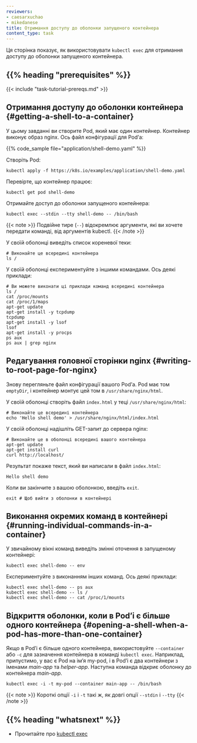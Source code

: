 ```yaml
---
reviewers:
- caesarxuchao
- mikedanese
title: Отримання доступу до оболонки запущеного контейнера
content_type: task
---
```


<!-- overview -->

Ця сторінка показує, як використовувати `kubectl exec` для отримання доступу до оболонки запущеного контейнера.

## {{% heading "prerequisites" %}}

{{< include "task-tutorial-prereqs.md" >}}

<!-- steps -->

## Отримання доступу до оболонки контейнера {#getting-a-shell-to-a-container}

У цьому завданні ви створите Pod, який має один контейнер. Контейнер виконує образ nginx. Ось файл конфігурації для Podʼа:

{{% code_sample file="application/shell-demo.yaml" %}}

Створіть Pod:

```shell
kubectl apply -f https://k8s.io/examples/application/shell-demo.yaml
```

Перевірте, що контейнер працює:

```shell
kubectl get pod shell-demo
```

Отримайте доступ до оболонки запущеного контейнера:

```shell
kubectl exec --stdin --tty shell-demo -- /bin/bash
```

{{< note >}}
Подвійне тире (`--`) відокремлює аргументи, які ви хочете передати команді, від аргументів kubectl.
{{< /note >}}

У своїй оболонці виведіть список кореневої теки:

```shell
# Виконайте це всередині контейнера
ls /
```

У своїй оболонці експериментуйте з іншими командами. Ось деякі приклади:

```shell
# Ви можете виконати ці приклади команд всередині контейнера
ls /
cat /proc/mounts
cat /proc/1/maps
apt-get update
apt-get install -y tcpdump
tcpdump
apt-get install -y lsof
lsof
apt-get install -y procps
ps aux
ps aux | grep nginx
```

## Редагування головної сторінки nginx {#writing-to-root-page-for-nginx}

Знову перегляньте файл конфігурації вашого Podʼа. Pod має том `emptyDir`, і контейнер монтує цей том в `/usr/share/nginx/html`.

У своїй оболонці створіть файл `index.html` у теці `/usr/share/nginx/html`:

```shell
# Виконайте це всередині контейнера
echo 'Hello shell demo' > /usr/share/nginx/html/index.html
```

У своїй оболонці надішліть GET-запит до сервера nginx:

```shell
# Виконайте це в оболонці всередині вашого контейнера
apt-get update
apt-get install curl
curl http://localhost/
```

Результат покаже текст, який ви написали в файл `index.html`:

```none
Hello shell demo
```

Коли ви закінчите з вашою оболонкою, введіть `exit`.

```shell
exit # Щоб вийти з оболонки в контейнері
```

## Виконання окремих команд в контейнері {#running-individual-commands-in-a-container}

У звичайному вікні команд виведіть змінні оточення в запущеному контейнері:

```shell
kubectl exec shell-demo -- env
```

Експериментуйте з виконанням інших команд. Ось деякі приклади:

```shell
kubectl exec shell-demo -- ps aux
kubectl exec shell-demo -- ls /
kubectl exec shell-demo -- cat /proc/1/mounts
```

<!-- discussion -->

## Відкриття оболонки, коли в Podʼі є більше одного контейнера {#opening-a-shell-when-a-pod-has-more-than-one-container}

Якщо в Podʼі є більше одного контейнера, використовуйте `--container` або `-c` для зазначення контейнера в команді `kubectl exec`. Наприклад, припустимо, у вас є Pod на ім’я my-pod, і в Podʼі є два контейнери з іменами _main-app_ та _helper-app_. Наступна команда відкриє оболонку до контейнера _main-app_.

```shell
kubectl exec -i -t my-pod --container main-app -- /bin/bash
```

{{< note >}}
Короткі опції `-i` і `-t` такі ж, як довгі опції `--stdin` і `--tty`
{{< /note >}}

## {{% heading "whatsnext" %}}

* Прочитайте про [kubectl exec](/uk/docs/reference/generated/kubectl/kubectl-commands/#exec)
